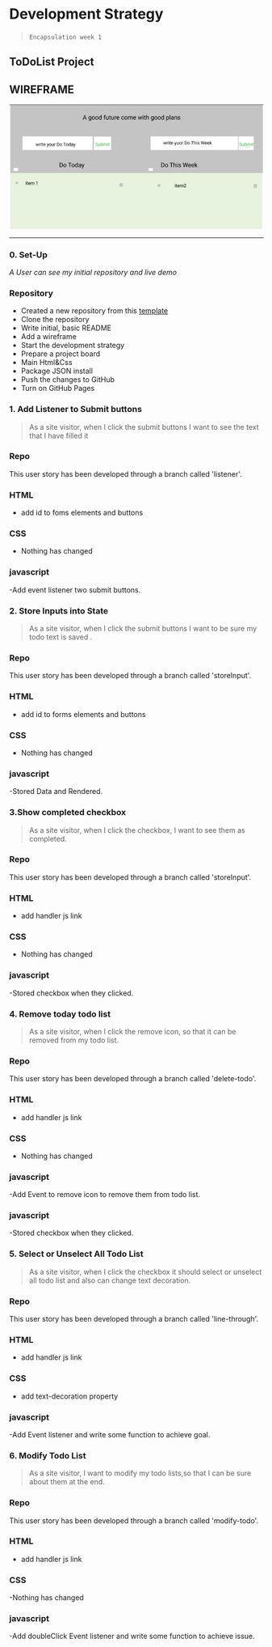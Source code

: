 # Development Strategy

> `Encapsulation week 1`

## ToDoList Project

## WIREFRAME

![wireframe](./todo.png)

---

### 0. Set-Up

_A User can see my initial repository and live demo_

### Repository

- Created a new repository from this [template](https://github.com/HackYourFutureBelgium/encapsulation-week-1-starter)
- Clone the repository
- Write initial, basic README
- Add a wireframe
- Start the development strategy
- Prepare a project board
- Main Html&Css
- Package JSON install
- Push the changes to GitHub
- Turn on GitHub Pages

### 1. Add Listener to Submit buttons

> As a site visitor, when I click the submit buttons I want to see the text that I have filled it

### Repo

This user story has been developed through a branch called 'listener'.

### HTML

- add id to foms elements and buttons

### CSS

- Nothing has changed

### javascript

-Add event listener two submit buttons.

### 2. Store Inputs into State

> As a site visitor, when I click the submit buttons I want to be sure my todo text is saved .

### Repo

This user story has been developed through a branch called 'storeInput'.

### HTML

- add id to forms elements and buttons

### CSS

- Nothing has changed

### javascript

-Stored Data and Rendered.

### 3.Show completed checkbox

> As a site visitor, when I click the checkbox, I want to see them as completed.

### Repo

This user story has been developed through a branch called 'storeInput'.

### HTML

- add handler js link

### CSS

- Nothing has changed

### javascript

-Stored checkbox when they clicked.

### 4. Remove today todo list

> As a site visitor, when I click the remove icon, so that it can be removed from my todo list.

### Repo

This user story has been developed through a branch called 'delete-todo'.

### HTML

- add handler js link

### CSS

- Nothing has changed

### javascript

-Add Event to remove icon to remove them from todo list.

### javascript

-Stored checkbox when they clicked.

### 5. Select or Unselect All Todo List

> As a site visitor, when I click the checkbox it should select or unselect all todo list and also can change text decoration.

### Repo

This user story has been developed through a branch called 'line-through'.

### HTML

- add handler js link

### CSS

- add text-decoration property

### javascript

-Add Event listener and write some function to achieve goal.

### 6. Modify Todo List

> As a site visitor, I want to modify my todo lists,so that I can be sure about them at the end.

### Repo

This user story has been developed through a branch called 'modify-todo'.

### HTML

- add handler js link

### CSS

-Nothing has changed

### javascript

-Add doubleClick Event listener and write some function to achieve issue.
